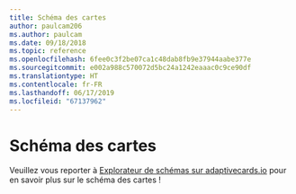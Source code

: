 ```yaml
---
title: Schéma des cartes
author: paulcam206
ms.author: paulcam
ms.date: 09/18/2018
ms.topic: reference
ms.openlocfilehash: 6fee0c3f2be07ca1c48dab8fb9e37944aabe377e
ms.sourcegitcommit: e002a988c570072d5bc24a1242eaaac0c9ce90df
ms.translationtype: HT
ms.contentlocale: fr-FR
ms.lasthandoff: 06/17/2019
ms.locfileid: "67137962"
---
```

# <a name="card-schema"></a>Schéma des cartes

Veuillez vous reporter à [Explorateur de schémas sur adaptivecards.io](https://adaptivecards.io/explorer/) pour en savoir plus sur le schéma des cartes !